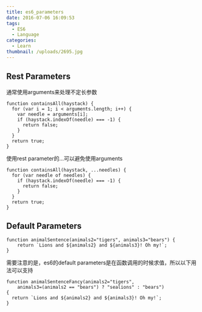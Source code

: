 ```yaml
---
title: es6_parameters
date: 2016-07-06 16:09:53
tags:
  - ES6
  - Language
categories:
  - Learn
thumbnail: /uploads/2695.jpg
---
```


## Rest Parameters

通常使用arguments来处理不定长参数

```
function containsAll(haystack) {
  for (var i = 1; i < arguments.length; i++) {
    var needle = arguments[i];
    if (haystack.indexOf(needle) === -1) {
      return false;
    }
  }
  return true;
}
```

使用rest parameter的...可以避免使用arguments

```
function containsAll(haystack, ...needles) {
  for (var needle of needles) {
    if (haystack.indexOf(needle) === -1) {
      return false;
    }
  }
  return true;
}
```

## Default Parameters

```
function animalSentence(animals2="tigers", animals3="bears") {
    return `Lions and ${animals2} and ${animals3}! Oh my!`;
}
```

需要注意的是，es6的default parameters是在函数调用的时候求值，所以以下用法可以支持

```
function animalSentenceFancy(animals2="tigers",
    animals3=(animals2 == "bears") ? "sealions" : "bears")
{
  return `Lions and ${animals2} and ${animals3}! Oh my!`;
}
```
